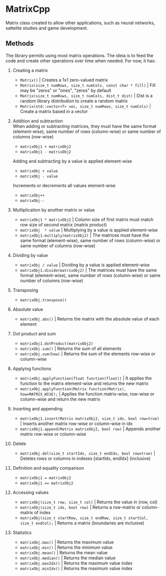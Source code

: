 # MatrixCpp
 
Matrix class created to allow other applications, such as neural networks, sattelite studies and game development.

## Methods

The library permits using most matrix operations. The ideia is to feed the code and create other operations over time when needed. For now, it has:

1. Creating a matrix
    - `Matrix()` | Creates a 1x1 zero-valued matrix  
    - `Matrix(size_t numRows, size_t numCols, const char * fill)` | Fill may be "zeros" or "ones", "zeros" by default  
    - `Matrix(size_t numRows, size_t numCols, dist_t dist)` | Dist is a random library distribution to create a random matrix  
    - `Matrix(std::vector<T> vec, size_t numRows, size_t numCols)` | Create a matrix based in a vector  

2. Addition and subtraction  
    When adding or subtracting matrices, they must have the same format (element-wise), same number of rows (column-wise) or same number of columns (row-wise)
    - `matrixObj1 + matrixObj2`  
    - `matrixObj1 - matrixObj2`

    Adding and subtracting by a value is applied element-wise
    - `matrixObj + value`
    - `matrixObj - value`

    Increments or decrements all values element-wise
    - `matrixObj++`  
    - `matrixObj--`  

3. Multiplication by another matrix or value  
    - `matrixObj1 * matrixObj2` | Column size of first matrix must match row size of second matrix (matrix product)
    - `matrixObj  * value` | Multiplying by a value is applied element-wise
    - `matrixObj1.multiply(matrixObj2)` | The matrices must have the same format (element-wise), same number of rows (column-wise) or same number of columns (row-wise)

4. Dividing by value   
    - `matrixObj / value` | Dividing by a value is applied element-wise
    - `matrixObj1.divide(matrixObj2)` | The matrices must have the same format (element-wise), same number of rows (column-wise) or same number of columns (row-wise)

5. Transposing  
    - `matrixObj.transpose()`  

6. Absolute value  
    - `matrixObj.abs()` | Returns the matrix with the absolute value of each element  

7. Dot product and sum
    - `matrixObj1.dotProduct(matrixObj2)`  
    - `matrixObj.sum()` | Returns the sum of all elements
    - `matrixObj.sum(how)` | Returns the sum of the elements row-wise or column-wise

8. Applying functions  
    - `matrixObj.applyFunction(float function(float))` | It applies the function to the matrix element-wise and returns the new matrix  
    - `matrixObj.applyFunction(Matrix function(Matrix), how=MATRIX_WISE);` | Applies the function matrix-wise, row-wise or column-wise and return the new matrix

9. Inserting and appending  
    - `matrixObj1.insert(Matrix matrixObj2, size_t idx, bool row=true)` | Inserts another matrix row-wise or column-wise in idx  
    - `matrixObj1.append(Matrix matrixObj2, bool row)` | Appends another matrix row-wise or column-wise  

10. Delete  
    - `matrixObj.del(size_t startIdx, size_t endIdx, bool row=true)` | Deletes rows or columns in indexes [startIdx, endIdx] (inclusive)  

11. Definition and equality comparison  
    - `matrixObj1 = matrixObj2`  
    - `matrixObj1 == matrixObj2`  

12. Accessing values  
    - `matrixObj(size_t row, size_t col)` | Returns the value in (row, col)
    - `matrixObj(size_t idx, bool row)` | Returns a row-matrix or column-matrix of index  
    - `matrixObj(size_t startRow, size_t endRow, size_t startCol, size_t endCol);` | Returns a matrix (boundaries are inclusive)  

13. Statistics
    - `matrixObj.max()` | Returns the maximum value  
    - `matrixObj.min()` | Returns the minimum value  
    - `matrixObj.mean()` | Returns the mean value  
    - `matrixObj.median()` | Returns the median value  
    - `matrixObj.maxIdx()` | Returns the maximum value index  
    - `matrixObj.minIdx()` | Returns the maximum value index
  